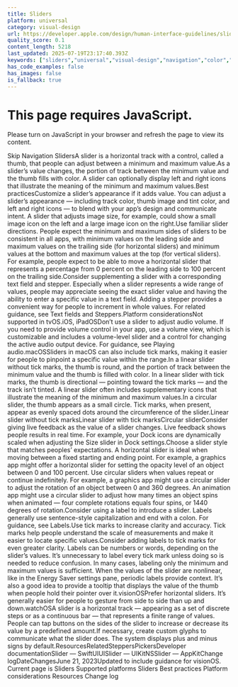 ```yaml
---
title: Sliders
platform: universal
category: visual-design
url: https://developer.apple.com/design/human-interface-guidelines/sliders
quality_score: 0.1
content_length: 5218
last_updated: 2025-07-19T23:17:40.393Z
keywords: ["sliders","universal","visual-design","navigation","color","icons","design","feedback","animation","buttons","system"]
has_code_examples: false
has_images: false
is_fallback: true
---
```


# This page requires JavaScript.

Please turn on JavaScript in your browser and refresh the page to view its content.

Skip Navigation SlidersA slider is a horizontal track with a control, called a thumb, that people can adjust between a minimum and maximum value.As a slider’s value changes, the portion of track between the minimum value and the thumb fills with color. A slider can optionally display left and right icons that illustrate the meaning of the minimum and maximum values.Best practicesCustomize a slider’s appearance if it adds value. You can adjust a slider’s appearance — including track color, thumb image and tint color, and left and right icons — to blend with your app’s design and communicate intent. A slider that adjusts image size, for example, could show a small image icon on the left and a large image icon on the right.Use familiar slider directions. People expect the minimum and maximum sides of sliders to be consistent in all apps, with minimum values on the leading side and maximum values on the trailing side (for horizontal sliders) and minimum values at the bottom and maximum values at the top (for vertical sliders). For example, people expect to be able to move a horizontal slider that represents a percentage from 0 percent on the leading side to 100 percent on the trailing side.Consider supplementing a slider with a corresponding text field and stepper. Especially when a slider represents a wide range of values, people may appreciate seeing the exact slider value and having the ability to enter a specific value in a text field. Adding a stepper provides a convenient way for people to increment in whole values. For related guidance, see Text fields and Steppers.Platform considerationsNot supported in tvOS.iOS, iPadOSDon’t use a slider to adjust audio volume. If you need to provide volume control in your app, use a volume view, which is customizable and includes a volume-level slider and a control for changing the active audio output device. For guidance, see Playing audio.macOSSliders in macOS can also include tick marks, making it easier for people to pinpoint a specific value within the range.In a linear slider without tick marks, the thumb is round, and the portion of track between the minimum value and the thumb is filled with color. In a linear slider with tick marks, the thumb is directional — pointing toward the tick marks — and the track isn’t tinted. A linear slider often includes supplementary icons that illustrate the meaning of the minimum and maximum values.In a circular slider, the thumb appears as a small circle. Tick marks, when present, appear as evenly spaced dots around the circumference of the slider.Linear slider without tick marksLinear slider with tick marksCircular sliderConsider giving live feedback as the value of a slider changes. Live feedback shows people results in real time. For example, your Dock icons are dynamically scaled when adjusting the Size slider in Dock settings.Choose a slider style that matches peoples’ expectations. A horizontal slider is ideal when moving between a fixed starting and ending point. For example, a graphics app might offer a horizontal slider for setting the opacity level of an object between 0 and 100 percent. Use circular sliders when values repeat or continue indefinitely. For example, a graphics app might use a circular slider to adjust the rotation of an object between 0 and 360 degrees. An animation app might use a circular slider to adjust how many times an object spins when animated — four complete rotations equals four spins, or 1440 degrees of rotation.Consider using a label to introduce a slider. Labels generally use sentence-style capitalization and end with a colon. For guidance, see Labels.Use tick marks to increase clarity and accuracy. Tick marks help people understand the scale of measurements and make it easier to locate specific values.Consider adding labels to tick marks for even greater clarity. Labels can be numbers or words, depending on the slider’s values. It’s unnecessary to label every tick mark unless doing so is needed to reduce confusion. In many cases, labeling only the minimum and maximum values is sufficient. When the values of the slider are nonlinear, like in the Energy Saver settings pane, periodic labels provide context. It’s also a good idea to provide a tooltip that displays the value of the thumb when people hold their pointer over it.visionOSPrefer horizontal sliders. It’s generally easier for people to gesture from side to side than up and down.watchOSA slider is a horizontal track — appearing as a set of discrete steps or as a continuous bar — that represents a finite range of values. People can tap buttons on the sides of the slider to increase or decrease its value by a predefined amount.If necessary, create custom glyphs to communicate what the slider does. The system displays plus and minus signs by default.ResourcesRelatedSteppersPickersDeveloper documentationSlider — SwiftUIUISlider — UIKitNSSlider — AppKitChange logDateChangesJune 21, 2023Updated to include guidance for visionOS. Current page is Sliders Supported platforms Sliders Best practices Platform considerations Resources Change log